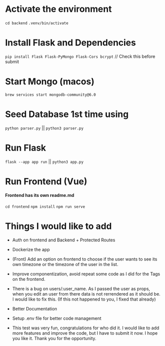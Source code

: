 # Activate the environment

`cd backend`
`.venv/bin/activate`

# Install Flask and Dependencies

`pip install Flask Flask-PyMongo Flask-Cors bcrypt` // Check this before submit

# Start Mongo (macos)

`brew services start mongodb-community@6.0`

# Seed Database 1st time using

`python parser.py` || `python3 parser.py`

# Run Flask

`flask --app app run` || `python3 app.py`

# Run Frontend (Vue)

#### Frontend has its own readme.md

`cd frontend`
`npm install`
`npm run serve`

# Things I would like to add

- Auth on frontend and Backend + Protected Routes
- Dockerize the app
- (Front) Add an option on frontend to choose if the user wants to see its own timezone or the timezone of the user in the list.
- Improve componentization, avoid repeat some code as I did for the Tags on the frontend.
- There is a bug on users/:user_name. As I passed the user as props, when you edit an user from there data is not rerrendered as it should be. I would like to fix this. (If this not happened to you, I fixed that already)
- Better Documentation
- Setup .env file for better code management

- This test was very fun, congratulations for who did it. I would like to add more features and improve the code, but I have to submit it now. I hope you like it. Thank you for the opportunity.
